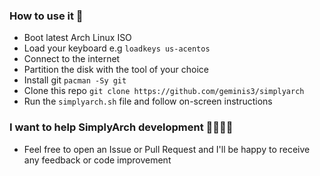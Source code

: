 ### How to use it 📖
- Boot latest Arch Linux ISO
- Load your keyboard e.g `loadkeys us-acentos`
- Connect to the internet
- Partition the disk with the tool of your choice
- Install git `pacman -Sy git`
- Clone this repo `git clone https://github.com/geminis3/simplyarch`
- Run the `simplyarch.sh` file and follow on-screen instructions
### I want to help SimplyArch development 🙋‍♂️🙋‍♀️
- Feel free to open an Issue or Pull Request and I'll be happy to receive any feedback or code improvement
